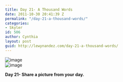```yaml
---
title: Day 21- A Thousand Words
date: 2011-10-30 20:41:39 Z
permalink: "/day-21-a-thousand-words/"
categories:
- Skyler
id: 506
author: Cynthia
layout: post
guid: http://lewynandez.com/day-21-a-thousand-words/
---
```


<img style="display:block;margin-right:auto;margin-left:auto;" alt="image" src="http://i0.wp.com/lewynandez.com/wp-content/uploads/2011/10/wpid-2011-10-30-14.15.21.jpg?w=793" data-recalc-dims="1" />

<img style="display:block;margin-right:auto;margin-left:auto;" alt="image" src="http://i1.wp.com/lewynandez.com/wp-content/uploads/2011/10/wpid-2011-10-30-14.32.11.jpg?w=793" data-recalc-dims="1" />

**Day 21- Share a picture from your day.**